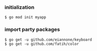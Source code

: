 

### initialization

    $ go mod init myapp

### import party packages

    $ go get -u github.com/eiannone/keyboard
    $ go get -u github.com/fatih/color

